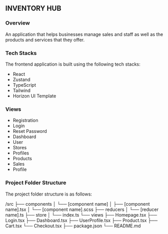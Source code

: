 ## INVENTORY HUB

### Overview

An application that helps businesses manage sales and staff as well as the products and services that they offer.

### Tech Stacks

The frontend application is built using the following tech stacks:

* React
* Zustand
* TypeScript
* Tailwind
* Horizon UI Template

### Views

* Registration
* Login
* Reset Password
* Dashboard
* User
* Stores
* Profiles
* Products
* Sales
* Profile

### Project Folder Structure

The project folder structure is as follows:

/src
├── components
│   └── [component name]
│       ├── [component name].tsx
│       └── [component name].scss
├── reducers
│   └── [reducer name].ts
├── store
│   └── index.ts
└── views
├── Homepage.tsx
├── Login.tsx
├── Dashboard.tsx
├── UserProfile.tsx
├── Product.tsx
├── Cart.tsx
└── Checkout.tsx
├── package.json
└── README.md
